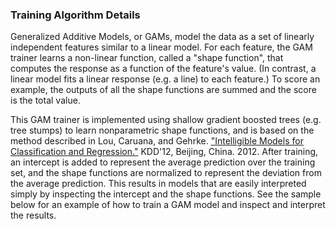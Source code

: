 ### Training Algorithm Details
Generalized Additive Models, or GAMs, model the data as a set of linearly
independent features similar to a linear model. For each feature, the GAM
trainer learns a non-linear function, called a "shape function", that computes
the response as a function of the feature's value. (In contrast, a linear model
fits a linear response (e.g. a line) to each feature.) To score an example, the
outputs of all the shape functions are summed and the score is the total value.

This GAM trainer is implemented using shallow gradient boosted trees (e.g. tree
stumps) to learn nonparametric shape functions, and is based on the method
described in Lou, Caruana, and Gehrke. ["Intelligible Models for Classification
and Regression."](http://www.cs.cornell.edu/~yinlou/papers/lou-kdd12.pdf)
KDD'12, Beijing, China. 2012. After training, an intercept is added to represent
the average prediction over the training set, and the shape functions are
normalized to represent the deviation from the average prediction. This results
in models that are easily interpreted simply by inspecting the intercept and the
shape functions. See the sample below for an example of how to train a GAM model
and inspect and interpret the results.